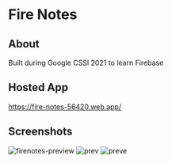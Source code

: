 # Fire Notes
## About
Built during Google CSSI 2021 to learn Firebase

## Hosted App
https://fire-notes-56420.web.app/

## Screenshots
![firenotes-preview](https://user-images.githubusercontent.com/56516912/130310111-d4e787d9-a15c-4015-a5fd-faa7c134a588.png)
![prev](https://user-images.githubusercontent.com/56516912/130310185-a3a0a5d6-a573-4d67-9e07-26a5a4332c24.png)
![preve](https://user-images.githubusercontent.com/56516912/130310237-20d4eee1-c30c-43a3-9f23-dcd14287659c.png)
